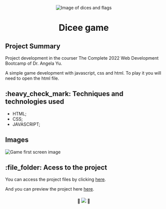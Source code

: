 <p align="center">
  <img src="https://user-images.githubusercontent.com/97169087/193432035-ad1f6af4-3f00-41aa-94ff-9820ca6f489a.png" alt="Image of dices and flags"/>
</p>
<h1 align="center">Dicee game</h1>
<h2>Project Summary</h2>
<p>Project development in the courser The Complete 2022 Web Development Bootcamp of Dr. Angela Yu.</p>
<p>A simple game development with javascript, css and html. To play it you will need to open the html file.</p> 
<h2>:heavy_check_mark:  Techniques and technologies used</h2>
<ul>
 <li>HTML;</li>
 <li>CSS;</li>
 <li>JAVASCRIPT;</li>
</ul>
<h2>Images</h2>
<img src="https://user-images.githubusercontent.com/97169087/193431928-9d0338cd-0941-43cd-a09f-640aadd437cb.png" alt="Game first screen image"/>

<h2>:file_folder: Acess to the project</h2>

<p>You can access the project files by clicking <a href="https://github.com/PHDevss/dicee">here</a>.</p> 
<p>And you can preview the project here <a href="https://phdevss.github.io/dicee" target="_blank"">here</a>.</p> 
<h4 align="center"> 
  🚧 <img src="http://img.shields.io/static/v1?label=STATUS&message=FINISHED&color=GREEN&style=for-the-badge" /> 🚧
</h4>
